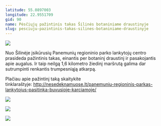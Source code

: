 ```yaml
---
latitude: 55.0897003
longitude: 22.9551709
gid: 90
name: Pėsčiųjų pažintinis takas Šilinės botaniniame draustinyje
slug: pesciuju-pazintinis-takas-silines-botaniniame-draustinyje
---
```

![](https://doc-08-ag-mymaps.googleusercontent.com/untrusted/hostedimage/ihucu48q9m5s1hftel5u85tfdc/j92rmku3j8m5oojh94ch8oa41g/1641717000000/-WPmm_dsOCr8C_2Ftfdhs7CzXYdOD0wc/*/6AIsG_vZnXUlDyn5DNP2TLLt_1lbdeZniqbej9wZAlL8LPp0deuc3Zn7udEARrqb1nxM36yeC6N3VVE_PjamnkuHnuxx3pZ1rhFvPBjtH6pDTWZeSFi1golDLuTBcjni79v64aUSal7KQNgxrV7tBActW4zuogd153by4NrNu3S_f6PjWd_jG1TJNnxvJ3uu6ug?session=0&fife)  
  
Nuo Šilinėje įsikūrusių Panemunių regioninio parko lankytojų centro prasideda pažintinis takas, einantis per botaninį draustinį ir pasakojantis apie augalus. Ir taip neilgą 1,6 kilometro žiedinį maršrutą galima dar sutrumpinti renkantis trumpesniąją atkarpą.  
  
Plačiau apie pažintinį taką skaitykite tinklaraštyje: http://nesedeknamuose.lt/panemuniu-regioninis-parkas-lankytojus-pasitinka-buvusioje-karciamoje/  
  
![](https://doc-0g-ag-mymaps.googleusercontent.com/untrusted/hostedimage/ihucu48q9m5s1hftel5u85tfdc/nvm3bku1p6vh0pb47pt90pmlm8/1641717000000/-WPmm_dsOCr8C_2Ftfdhs7CzXYdOD0wc/*/6AIsG_vbY6OEMwun1o4o5GrIFZlh5LUSMjJNBosaRwhUgVtcMrDaPc3RGEWl77IM0KyV9jxHbUPpLcq8-t4_TBQa3BtHYmGdjJ9iF2-1Ls4GDW6WEXwq-O9-mio7YgpM1a5iis3tLstf2ON7TtD5ugIoXj5Dxm2kXKTOYEnRL0BY3TsYFm4ORNY78zVMkuWl0Kg?session=0&fife)  
  
![](https://doc-0s-ag-mymaps.googleusercontent.com/untrusted/hostedimage/ihucu48q9m5s1hftel5u85tfdc/dv0vekm3ijamispuesfj5p72b4/1641717000000/-WPmm_dsOCr8C_2Ftfdhs7CzXYdOD0wc/*/6AIsG_vZcoxCqlqsoxZj3exhJZZgTk2ZLu-oGrRU-DbUt7aGEgH0Oy4jl8pMwJFqn1sRK3jOeKvDHbXaWSk5jAUEjNkg_sdIGDtXPgDvlG0E28Yc-hbLxDas7O9LUPdsySgH5_SQuXSX2NPznTNVJK-1K46-eJf1iyms41QgtVgJG-E0tbT6VeRlQxIlC59Wgsw?session=0&fife)  
  
![](https://doc-0g-ag-mymaps.googleusercontent.com/untrusted/hostedimage/ihucu48q9m5s1hftel5u85tfdc/pq48uuibud045e2no1f4pvemnk/1641717000000/-WPmm_dsOCr8C_2Ftfdhs7CzXYdOD0wc/*/6AIsG_vZM3RmQsvQE-i3bIz4IxuJcI6uu-YrniMG9M-pun5iM72O0iWOJ2lBquz1CK-93nBORbl5e6IYS-FARbWegZIGm_RjlVh7eV6m53Ji5ZVN2RA_BVFz1Tx7baFH_8Is6wHgbTNK770QgWqj0iVbSgYXgQBLnNEkq4qpw_MjDk9SCCkdCyu9Sxa24NZvQhg?session=0&fife)
